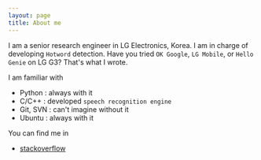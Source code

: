 ```yaml
---
layout: page
title: About me 
---
```


I am a senior research engineer in LG Electronics, Korea. I am in charge of developing `Hotword` detection. Have you tried `OK Google`, `LG Mobile`, or `Hello Genie` on LG G3? That's what I wrote.

I am familiar with 

*   Python : always with it
*   C/C++ : developed `speech recognition engine`
*   Git, SVN : can't imagine without it
*   Ubuntu : always with it

You can find me in

*   [stackoverflow](http://stackoverflow.com/users/553095/mskimm)
